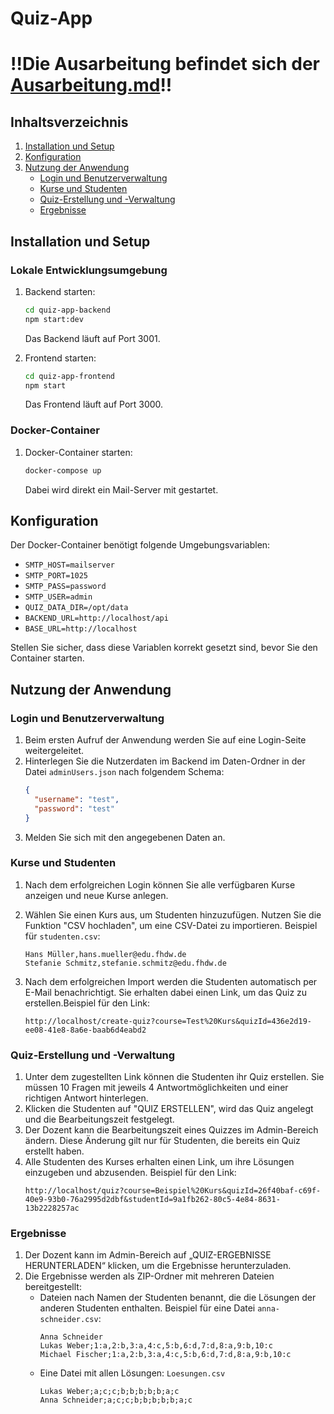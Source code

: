 # Quiz-App

# !!Die Ausarbeitung befindet sich der [Ausarbeitung.md](Ausarbeitung.md)!!

## Inhaltsverzeichnis
1. [Installation und Setup](#installation-und-setup)
2. [Konfiguration](#konfiguration)
3. [Nutzung der Anwendung](#nutzung-der-anwendung)
   - [Login und Benutzerverwaltung](#login-und-benutzerverwaltung)
   - [Kurse und Studenten](#kurse-und-studenten)
   - [Quiz-Erstellung und -Verwaltung](#quiz-erstellung-und--verwaltung)
   - [Ergebnisse](#ergebnisse)

## Installation und Setup

### Lokale Entwicklungsumgebung
1. Backend starten:
    ```bash
    cd quiz-app-backend
    npm start:dev
    ```
   Das Backend läuft auf Port 3001.

2. Frontend starten:
    ```bash
    cd quiz-app-frontend
    npm start
    ```
   Das Frontend läuft auf Port 3000.

### Docker-Container
1. Docker-Container starten:
    ```bash
    docker-compose up
    ```
   Dabei wird direkt ein Mail-Server mit gestartet.

## Konfiguration

Der Docker-Container benötigt folgende Umgebungsvariablen:

- `SMTP_HOST=mailserver`
- `SMTP_PORT=1025`
- `SMTP_PASS=password`
- `SMTP_USER=admin`
- `QUIZ_DATA_DIR=/opt/data`
- `BACKEND_URL=http://localhost/api`
- `BASE_URL=http://localhost`

Stellen Sie sicher, dass diese Variablen korrekt gesetzt sind, bevor Sie den Container starten.

## Nutzung der Anwendung

### Login und Benutzerverwaltung
1. Beim ersten Aufruf der Anwendung werden Sie auf eine Login-Seite weitergeleitet.
2. Hinterlegen Sie die Nutzerdaten im Backend im Daten-Ordner in der Datei `adminUsers.json` nach folgendem Schema:
    ```json
    {
      "username": "test",
      "password": "test"
    }
    ```
3. Melden Sie sich mit den angegebenen Daten an.

### Kurse und Studenten
1. Nach dem erfolgreichen Login können Sie alle verfügbaren Kurse anzeigen und neue Kurse anlegen.
2. Wählen Sie einen Kurs aus, um Studenten hinzuzufügen. Nutzen Sie die Funktion "CSV hochladen", um eine CSV-Datei zu importieren. Beispiel für `studenten.csv`:
    ```
    Hans Müller,hans.mueller@edu.fhdw.de
    Stefanie Schmitz,stefanie.schmitz@edu.fhdw.de
    ```

3. Nach dem erfolgreichen Import werden die Studenten automatisch per E-Mail benachrichtigt. Sie erhalten dabei einen Link, um das Quiz zu erstellen.Beispiel für den Link:
    ```
    http://localhost/create-quiz?course=Test%20Kurs&quizId=436e2d19-ee08-41e8-8a6e-baab6d4eabd2
    ```

### Quiz-Erstellung und -Verwaltung
1. Unter dem zugestellten Link können die Studenten ihr Quiz erstellen. Sie müssen 10 Fragen mit jeweils 4 Antwortmöglichkeiten und einer richtigen Antwort hinterlegen.
2. Klicken die Studenten auf "QUIZ ERSTELLEN", wird das Quiz angelegt und die Bearbeitungszeit festgelegt.
3. Der Dozent kann die Bearbeitungszeit eines Quizzes im Admin-Bereich ändern. Diese Änderung gilt nur für Studenten, die bereits ein Quiz erstellt haben.
4. Alle Studenten des Kurses erhalten einen Link, um ihre Lösungen einzugeben und abzusenden. Beispiel für den Link:
    ```
    http://localhost/quiz?course=Beispiel%20Kurs&quizId=26f40baf-c69f-40e9-93b0-76a2995d2dbf&studentId=9a1fb262-80c5-4e84-8631-13b2228257ac
    ```

### Ergebnisse
1. Der Dozent kann im Admin-Bereich auf „QUIZ-ERGEBNISSE HERUNTERLADEN“ klicken, um die Ergebnisse herunterzuladen.
2. Die Ergebnisse werden als ZIP-Ordner mit mehreren Dateien bereitgestellt:
    - Dateien nach Namen der Studenten benannt, die die Lösungen der anderen Studenten enthalten. Beispiel für eine Datei `anna-schneider.csv`:
      ```
      Anna Schneider
      Lukas Weber;1:a,2:b,3:a,4:c,5:b,6:d,7:d,8:a,9:b,10:c
      Michael Fischer;1:a,2:b,3:a,4:c,5:b,6:d,7:d,8:a,9:b,10:c
      ```
    - Eine Datei mit allen Lösungen: `Loesungen.csv`
      ```
      Lukas Weber;a;c;c;b;b;b;b;b;a;c
      Anna Schneider;a;c;c;b;b;b;b;b;a;c
      ```